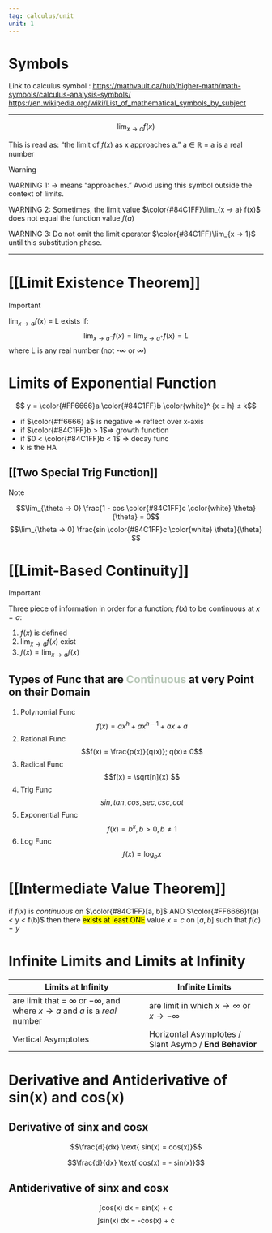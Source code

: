 ```yaml
---
tag: calculus/unit
unit: 1
---
```


# Symbols
 
 Link to calculus symbol :
  https://mathvault.ca/hub/higher-math/math-symbols/calculus-analysis-symbols/
  https://en.wikipedia.org/wiki/List_of_mathematical_symbols_by_subject



___

$$\lim_{x → a} f(x)$$

This is read as: “the limit of $f(x)$ as x approaches a.”
a ∈ ℝ = a is a real number 
 

> [!warning]
> WARNING 1: → means “approaches.” Avoid using this symbol outside the context of limits.
> 
> WARNING 2: Sometimes, the limit value $\color{#84C1FF}\lim_{x → a} f(x)$ does not equal the function value $f(a)$
> 
> WARNING 3: Do not omit the limit operator $\color{#84C1FF}\lim_{x → 1}$  until this substitution phase.

___

# [[Limit Existence Theorem]]

> [!Important]
> $\lim_{x → a} f(x)$ = L exists if:
> $$\lim_{x → a^-} f(x) = \lim_{x → a^+} f(x) = L$$
> where L is any real number (not -∞ or ∞) 

# Limits of Exponential Function

$$ y = \color{#FF6666}a \color{#84C1FF}b \color{white}^ {x ± h} ± k$$ 
- if $\color{#ff6666} a$ is negative ⇒ reflect over x-axis
- if $\color{#84C1FF}b > 1$⇒ growth function
- if $0 < \color{#84C1FF}b < 1$ ⇒ decay func
- k is the HA

## [[Two Special Trig Function]]

> [!NOTE]
> 
> $$\lim_{\theta → 0} \frac{1 - cos \color{#84C1FF}c \color{white} \theta}{\theta} = 0$$
> $$\lim_{\theta → 0} \frac{sin \color{#84C1FF}c \color{white} \theta}{\theta} $$


# [[Limit-Based Continuity]]

> [!Important]
> 
> Three piece of information in order for a function; $f(x)$ to be continuous at $x = a$: 
> 1. $f(x)$ is defined
> 2. $\lim_{x → a} f(x)$ exist
> 3.  $f(x) = \lim_{x → a} f(x)$
> 


## Types of Func that are <font color= #B8C8B8 >Continuous</font> at very Point on their Domain


1. Polynomial Func    $$f(x) = ax^{h}+ ax^{h-1} + ax + a$$
2. Rational Func  $$f(x) = \frac{p(x)}{q(x)}; q(x)≠ 0$$
3. Radical Func $$f(x) = \sqrt[n]{x} $$
4. Trig Func $$sin, tan, cos, sec, csc, cot$$
5. Exponential Func $$f(x) = b^{x}, b > 0, b ≠ 1$$
6. Log Func $$f(x) = \log_{b}x$$

# [[Intermediate Value Theorem]]

if $f(x)$ is *continuous* on $\color{#84C1FF}[a, b]$ AND $\color{#FF6666}f(a) < y < f(b)$ then there <mark class="hltr-light-purple">exists at least ONE</mark> value $x = c$ on $[a ,b]$ such that $f(c) = y$


# Infinite Limits and Limits at Infinity

| Limits at Infinity                                                         | Infinite Limits                        |
| -------------------------------------------------------------------------- | -------------------------------------- |
| are limit that = $∞$ or $-∞$, and where $x → a$ and $a$ is a *real* number | are limit in which $x → ∞$ or $x → -∞$ |
| Vertical Asymptotes| Horizontal Asymptotes / Slant Asymp / **End Behavior**   |

# Derivative and Antiderivative of sin(x) and cos(x)

## Derivative of sinx and cosx

$$\frac{d}{dx} \text{ sin(x) = cos(x)}$$

$$\frac{d}{dx} \text{ cos(x) = - sin(x)}$$
## Antiderivative of sinx and cosx
$$\int \text{cos(x) dx = sin(x) + c}$$
$$\int \text{sin(x) dx = -cos(x) + c}$$
